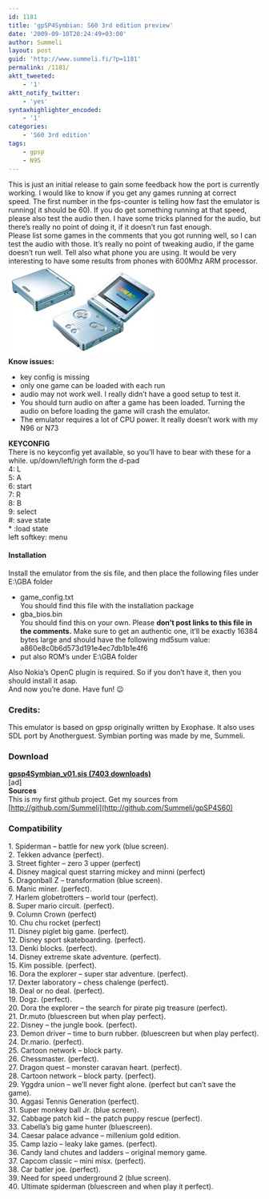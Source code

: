 ```yaml
---
id: 1181
title: 'gpSP4Symbian: S60 3rd edition preview'
date: '2009-09-10T20:24:49+03:00'
author: Summeli
layout: post
guid: 'http://www.summeli.fi/?p=1181'
permalink: /1181/
aktt_tweeted:
    - '1'
aktt_notify_twitter:
    - 'yes'
syntaxhighlighter_encoded:
    - '1'
categories:
    - 'S60 3rd edition'
tags:
    - gpsp
    - N95
---
```


This is just an initial release to gain some feedback how the port is currently working. I would like to know if you get any games running at correct speed. The first number in the fps-counter is telling how fast the emulator is running( it should be 60). If you do get something running at that speed, please also test the audio then. I have some tricks planned for the audio, but there’s really no point of doing it, if it doesn’t run fast enough.  
Please list some games in the comments that you got running well, so I can test the audio with those. It’s really no point of tweaking audio, if the game doesn’t run well. Tell also what phone you are using. It would be very interesting to have some results from phones with 600Mhz ARM processor.  
![](/wp-content/uploads/2009/09/gba.jpg)  
**Know issues:**

- key config is missing
- only one game can be loaded with each run
- audio may not work well. I really didn’t have a good setup to test it.
- You should turn audio on after a game has been loaded. Turning the audio on before loading the game will crash the emulator.
- The emulator requires a lot of CPU power. It really doesn’t work with my N96 or N73

**KEYCONFIG**  
There is no keyconfig yet available, so you’ll have to bear with these for a while. up/down/left/righ form the d-pad  
4: L  
5: A  
6: start  
7: R  
8: B  
9: select  
\#: save state  
\* :load state  
left softkey: menu  
  
#### Installation    
Install the emulator from the sis file, and then place the following files under E:\\GBA folder

- game\_config.txt  
    You should find this file with the installation package
- gba\_bios.bin  
    You should find this on your own. Please **don’t post links to this file in the comments.** Make sure to get an authentic one, it’ll be exactly 16384 bytes large and should have the following md5sum value: a860e8c0b6d573d191e4ec7db1b1e4f6
- put also ROM’s under E:\\GBA folder

Also Nokia’s OpenC plugin is required. So if you don’t have it, then you should install it asap.  
And now you’re done. Have fun! 😉  
### Credits:

This emulator is based on gpsp originally written by Exophase. It also uses SDL port by Anotherguest. Symbian porting was made by me, Summeli.

### Download 
**[ gpsp4Symbian\_v01.sis (7403 downloads) ](http://summeli.com/download/11248/ "Version 0.1")**  
\[ad\]  
**Sources**  
This is my first github project. Get my sources from [http://github.com/Summeli](http://github.com/Summeli/gpSP4S60)  

### Compatibility
1\. Spiderman – battle for new york (blue screen).  
2\. Tekken advance (perfect).  
3\. Street fighter – zero 3 upper (perfect)  
4\. Disney magical quest starring mickey and minni (perfect)  
5\. Dragonball Z – transformation (blue screen).  
6\. Manic miner. (perfect).  
7\. Harlem globetrotters – world tour (perfect).  
8\. Super mario circuit. (perfect).  
9\. Column Crown (perfect)  
10\. Chu chu rocket (perfect)  
11\. Disney piglet big game. (perfect).  
12\. Disney sport skateboarding. (perfect).  
13\. Denki blocks. (perfect).  
14\. Disney extreme skate adventure. (perfect).  
15\. Kim possible. (perfect).  
16\. Dora the explorer – super star adventure. (perfect).  
17\. Dexter laboratory – chess chalenge (perfect).  
18\. Deal or no deal. (perfect).  
19\. Dogz. (perfect).  
20\. Dora the explorer – the search for pirate pig treasure (perfect).  
21\. Dr.muto (bluescreen but when play perfect).  
22\. Disney – the jungle book. (perfect).  
23\. Demon driver – time to burn rubber. (bluescreen but when play perfect).  
24\. Dr.mario. (perfect).  
25\. Cartoon network – block party.  
26\. Chessmaster. (perfect).  
27\. Dragon quest – monster caravan heart. (perfect).  
28\. Cartoon network – block party. (perfect).  
29\. Yggdra union – we’ll never fight alone. (perfect but can’t save the game).  
30\. Aggasi Tennis Generation (perfect).  
31\. Super monkey ball Jr. (blue screen).  
32\. Cabbage patch kid – the patch puppy rescue (perfect).  
33\. Cabella’s big game hunter (bluescreen).  
34\. Caesar palace advance – millenium gold edition.  
35\. Camp lazio – leaky lake games. (perfect).  
36\. Candy land chutes and ladders – original memory game.  
37\. Capcom classic – mini misx. (perfect).  
38\. Car batler joe. (perfect).  
39\. Need for speed underground 2 (blue screen).  
40\. Ultimate spiderman (bluescreen and when play it perfect).